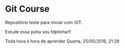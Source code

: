 # Git Course

Repositório teste para iniciar com GIT.

Estude essa poha seu fdptinha!!!

Toda hora é hora de aprender Quarta, 25/05/2016, 21:29